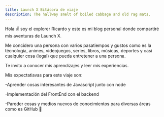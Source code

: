 ```yaml
---
title: Launch X Bitácora de viaje
description: The hallway smelt of boiled cabbage and old rag mats.
---
```


Hola ✌️  soy el explorer Ricardo y este es mi blog personal donde compartiré mis aventuras de Launch X.

Me concidero una persona con varios pasatiempos y gustos como es la técnología, animes, videojuegos, series, libros, músicas, deportes y casi cualquier cosa (legal) que pueda entretener a una persona.

Te invito a conocer mis aprendizajes y leer mis experiencias.

Mis expectatiavas para este viaje son:

-Aprender cosas interesantes de Javascript junto con node

-Implementación del FrontEnd con el backend

-Pareder cosas y medios nuevos de conocimientos para diversas áreas como es GitHub
🚀
